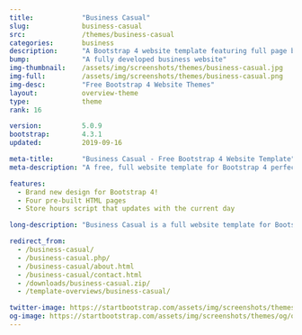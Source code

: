 ```yaml
---
title:            "Business Casual"
slug:             business-casual
src:              /themes/business-casual
categories:       business
description:      "A Bootstrap 4 website template featuring full page background images and other easy to use Bootstrap elements"
bump:             "A fully developed business website"
img-thumbnail:    /assets/img/screenshots/themes/business-casual.jpg
img-full:         /assets/img/screenshots/themes/business-casual.png
img-desc:         "Free Bootstrap 4 Website Themes"
layout:           overview-theme
type:             theme
rank: 16

version:          5.0.9
bootstrap:        4.3.1
updated:          2019-09-16

meta-title:       "Business Casual - Free Bootstrap 4 Website Template"
meta-description: "A free, full website template for Bootstrap 4 perfect for small businesses. All Start Bootstrap templates are free to use and open source."

features:
  - Brand new design for Bootstrap 4!
  - Four pre-built HTML pages
  - Store hours script that updates with the current day

long-description: "Business Casual is a full website template for Bootstrap 4. It features four different HTML pages and a number of custom style components."

redirect_from:
  - /business-casual/
  - /business-casual.php/
  - /business-casual/about.html
  - /business-casual/contact.html
  - /downloads/business-casual.zip/
  - /template-overviews/business-casual/

twitter-image: https://startbootstrap.com/assets/img/screenshots/themes/twitter/twitter-business-casual.png
og-image: https://startbootstrap.com/assets/img/screenshots/themes/og/og-business-casual.png
---
```

